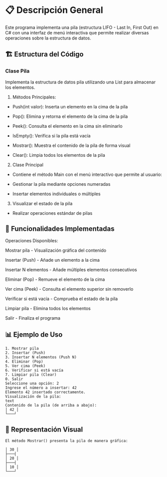 # 📋 Descripción General
Este programa implementa una pila (estructura LIFO - Last In, First Out) en C# con una interfaz de menú interactiva que permite realizar diversas operaciones sobre la estructura de datos.

## 🏗️ Estructura del Código
### Clase Pila
Implementa la estructura de datos pila utilizando una List<int> para almacenar los elementos.

1. Métodos Principales:
- Push(int valor): Inserta un elemento en la cima de la pila

- Pop(): Elimina y retorna el elemento de la cima de la pila

- Peek(): Consulta el elemento en la cima sin eliminarlo

- IsEmpty(): Verifica si la pila está vacía

- Mostrar(): Muestra el contenido de la pila de forma visual

- Clear(): Limpia todos los elementos de la pila

2. Clase Principal
- Contiene el método Main con el menú interactivo que permite al usuario:

- Gestionar la pila mediante opciones numeradas

- Insertar elementos individuales o múltiples

3. Visualizar el estado de la pila

- Realizar operaciones estándar de pilas

## 🎯 Funcionalidades Implementadas
Operaciones Disponibles:

Mostrar pila - Visualización gráfica del contenido

Insertar (Push) - Añade un elemento a la cima

Insertar N elementos - Añade múltiples elementos consecutivos

Eliminar (Pop) - Remueve el elemento de la cima

Ver cima (Peek) - Consulta el elemento superior sin removerlo

Verificar si está vacía - Comprueba el estado de la pila

Limpiar pila - Elimina todos los elementos

Salir - Finaliza el programa

## 📊 Ejemplo de Uso

```===== MENÚ PILA =====
1. Mostrar pila
2. Insertar (Push)
3. Insertar N elementos (Push N)
4. Eliminar (Pop)
5. Ver cima (Peek)
6. Verificar si está vacía
7. Limpiar pila (Clear)
0. Salir
Seleccione una opción: 2
Ingrese el número a insertar: 42
Elemento 42 insertado correctamente.
Visualización de la pila:
text
Contenido de la pila (de arriba a abajo):
│ 42 │
└───┘
```

## 🎨 Representación Visual
```
El método Mostrar() presenta la pila de manera gráfica:

│ 30 │
├───┤
│ 20 │
├───┤
│ 10 │
└───┘
```